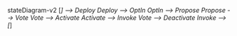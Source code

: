 stateDiagram-v2
    [*] --> Deploy
    Deploy --> OptIn
    OptIn --> Propose
    Propose --> Vote
    Vote --> Activate
    Activate --> Invoke
    Vote --> Deactivate
    Invoke --> [*]
